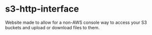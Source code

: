 # s3-http-interface
Website made to allow for a non-AWS console way to access your S3 buckets and upload or download files to them.
